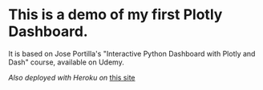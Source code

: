 # This is a demo of my first Plotly Dashboard.

It is based on Jose Portilla's "Interactive Python Dashboard with Plotly and Dash" course, available on Udemy.

*Also deployed with Heroku on* [this site](http://myverfirstapplication.herokuapp.com/)
